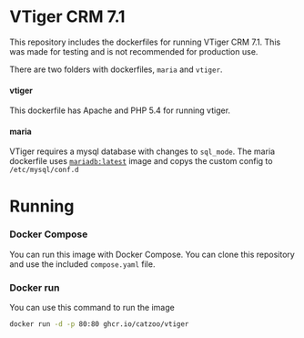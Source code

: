 # VTiger CRM 7.1
This repository includes the dockerfiles for running VTiger CRM 7.1. This was made for testing and is not recommended for production use.

There are two folders with dockerfiles, `maria` and `vtiger`.

#### vtiger
This dockerfile has Apache and PHP 5.4 for running vtiger.

#### maria
VTiger requires a mysql database with changes to `sql_mode`. The maria dockerfile uses [`mariadb:latest`](https://hub.docker.com/_/mariadb) image and copys the custom config to `/etc/mysql/conf.d`

# Running

### Docker Compose
You can run this image with Docker Compose. You can clone this repository and use the included `compose.yaml` file.

### Docker run
You can use this command to run the image
```sh
docker run -d -p 80:80 ghcr.io/catzoo/vtiger
```